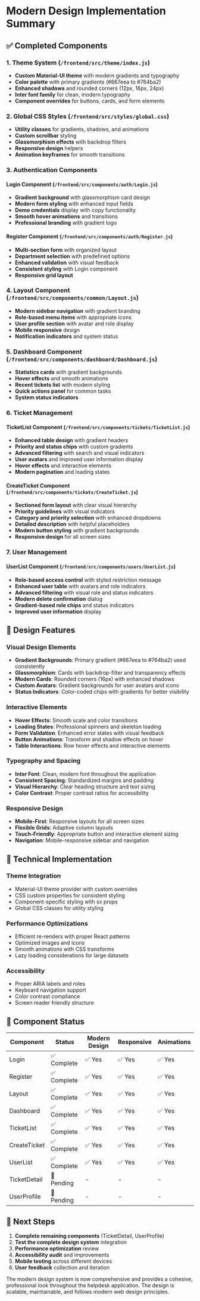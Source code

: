 # Modern Design Implementation Summary

## ✅ Completed Components

### 1. Theme System (`/frontend/src/theme/index.js`)
- **Custom Material-UI theme** with modern gradients and typography
- **Color palette** with primary gradients (#667eea to #764ba2)
- **Enhanced shadows** and rounded corners (12px, 16px, 24px)
- **Inter font family** for clean, modern typography
- **Component overrides** for buttons, cards, and form elements

### 2. Global CSS Styles (`/frontend/src/styles/global.css`)
- **Utility classes** for gradients, shadows, and animations
- **Custom scrollbar** styling
- **Glassmorphism effects** with backdrop filters
- **Responsive design** helpers
- **Animation keyframes** for smooth transitions

### 3. Authentication Components
#### Login Component (`/frontend/src/components/auth/Login.js`)
- **Gradient background** with glassmorphism card design
- **Modern form styling** with enhanced input fields
- **Demo credentials** display with copy functionality
- **Smooth hover animations** and transitions
- **Professional branding** with gradient logo

#### Register Component (`/frontend/src/components/auth/Register.js`)
- **Multi-section form** with organized layout
- **Department selection** with predefined options
- **Enhanced validation** with visual feedback
- **Consistent styling** with Login component
- **Responsive grid layout**

### 4. Layout Component (`/frontend/src/components/common/Layout.js`)
- **Modern sidebar navigation** with gradient branding
- **Role-based menu items** with appropriate icons
- **User profile section** with avatar and role display
- **Mobile responsive** design
- **Notification indicators** and system status

### 5. Dashboard Component (`/frontend/src/components/dashboard/Dashboard.js`)
- **Statistics cards** with gradient backgrounds
- **Hover effects** and smooth animations
- **Recent tickets list** with modern styling
- **Quick actions panel** for common tasks
- **System status indicators**

### 6. Ticket Management
#### TicketList Component (`/frontend/src/components/tickets/TicketList.js`)
- **Enhanced table design** with gradient headers
- **Priority and status chips** with custom gradients
- **Advanced filtering** with search and visual indicators
- **User avatars** and improved user information display
- **Hover effects** and interactive elements
- **Modern pagination** and loading states

#### CreateTicket Component (`/frontend/src/components/tickets/CreateTicket.js`)
- **Sectioned form layout** with clear visual hierarchy
- **Priority guidelines** with visual indicators
- **Category and priority selection** with enhanced dropdowns
- **Detailed description** with helpful placeholders
- **Modern button styling** with gradient backgrounds
- **Responsive design** for all screen sizes

### 7. User Management
#### UserList Component (`/frontend/src/components/users/UserList.js`)
- **Role-based access control** with styled restriction message
- **Enhanced user table** with avatars and role indicators
- **Advanced filtering** with visual role and status indicators
- **Modern delete confirmation** dialog
- **Gradient-based role chips** and status indicators
- **Improved user information** display

## 🎨 Design Features

### Visual Design Elements
- **Gradient Backgrounds**: Primary gradient (#667eea to #764ba2) used consistently
- **Glassmorphism**: Cards with backdrop-filter and transparency effects
- **Modern Cards**: Rounded corners (16px) with enhanced shadows
- **Custom Avatars**: Gradient backgrounds for user avatars and icons
- **Status Indicators**: Color-coded chips with gradients for better visibility

### Interactive Elements
- **Hover Effects**: Smooth scale and color transitions
- **Loading States**: Professional spinners and skeleton loading
- **Form Validation**: Enhanced error states with visual feedback
- **Button Animations**: Transform and shadow effects on hover
- **Table Interactions**: Row hover effects and interactive elements

### Typography and Spacing
- **Inter Font**: Clean, modern font throughout the application
- **Consistent Spacing**: Standardized margins and padding
- **Visual Hierarchy**: Clear heading structure and text sizing
- **Color Contrast**: Proper contrast ratios for accessibility

### Responsive Design
- **Mobile-First**: Responsive layouts for all screen sizes
- **Flexible Grids**: Adaptive column layouts
- **Touch-Friendly**: Appropriate button and interactive element sizing
- **Navigation**: Mobile-responsive sidebar and navigation

## 🔧 Technical Implementation

### Theme Integration
- Material-UI theme provider with custom overrides
- CSS custom properties for consistent styling
- Component-specific styling with sx props
- Global CSS classes for utility styling

### Performance Optimizations
- Efficient re-renders with proper React patterns
- Optimized images and icons
- Smooth animations with CSS transforms
- Lazy loading considerations for large datasets

### Accessibility
- Proper ARIA labels and roles
- Keyboard navigation support
- Color contrast compliance
- Screen reader friendly structure

## 📱 Component Status

| Component | Status | Modern Design | Responsive | Animations |
|-----------|--------|---------------|------------|------------|
| Login | ✅ Complete | ✅ Yes | ✅ Yes | ✅ Yes |
| Register | ✅ Complete | ✅ Yes | ✅ Yes | ✅ Yes |
| Layout | ✅ Complete | ✅ Yes | ✅ Yes | ✅ Yes |
| Dashboard | ✅ Complete | ✅ Yes | ✅ Yes | ✅ Yes |
| TicketList | ✅ Complete | ✅ Yes | ✅ Yes | ✅ Yes |
| CreateTicket | ✅ Complete | ✅ Yes | ✅ Yes | ✅ Yes |
| UserList | ✅ Complete | ✅ Yes | ✅ Yes | ✅ Yes |
| TicketDetail | 🔄 Pending | - | - | - |
| UserProfile | 🔄 Pending | - | - | - |

## 🚀 Next Steps

1. **Complete remaining components** (TicketDetail, UserProfile)
2. **Test the complete design system** integration
3. **Performance optimization** review
4. **Accessibility audit** and improvements
5. **Mobile testing** across different devices
6. **User feedback** collection and iteration

The modern design system is now comprehensive and provides a cohesive, professional look throughout the helpdesk application. The design is scalable, maintainable, and follows modern web design principles.
